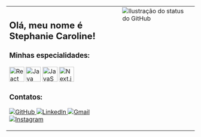 <table> <tr> <!-- Coluna da esquerda --> <td style="width: 60%; vertical-align: top;">

<h2>Olá, meu nome é <strong>Stephanie Caroline!</strong></h2>

<h3>Minhas especialidades:</h3> <p> <img src="https://cdn.jsdelivr.net/gh/devicons/devicon/icons/react/react-original.svg" alt="React" width="40" height="40" /> <img src="https://cdn.jsdelivr.net/gh/devicons/devicon/icons/java/java-original.svg" alt="Java" width="40" height="40" /> <img src="https://cdn.jsdelivr.net/gh/devicons/devicon/icons/javascript/javascript-original.svg" alt="JavaScript" width="40" height="40" /> <img src="https://cdn.jsdelivr.net/gh/devicons/devicon/icons/nextjs/nextjs-original.svg" alt="Next.js" width="40" height="40" /> </p>

<h3>Contatos:</h3> <p> <a href="https://github.com/StephanieCaroll" target="_blank"> <img src="https://img.shields.io/static/v1?label=GitHub&message=StephanieCaroll&color=f8efd4&style=for-the-badge&logo=GitHub" alt="GitHub"> </a> 
<a href="https://linkedin.com/in/stephanie-caroline-97973430b" target="_blank"> <img src="https://img.shields.io/static/v1?label=LinkedIn&message=StephanieCaroll&color=0A66C2&style=for-the-badge&logo=LinkedIn" alt="LinkedIn"> </a> 
<a href="mailto:stephaniecarolinedev@gmail.com"> <img src="https://img.shields.io/static/v1?label=Gmail&message=stephaniecarolinedev@gmail.com&color=EA4335&style=for-the-badge&logo=Gmail" alt="Gmail"> </a> <br>
<a href="https://www.instagram.com/stephaniecaroldev" target="_blank"> <img src="https://img.shields.io/static/v1?label=Instagram&message=@stephaniecaroldev&color=E4405F&style=for-the-badge&logo=Instagram" alt="Instagram"> </a> </p>

</td>

<td style="width: 40%; vertical-align: top;"> <img src="https://github-readme-stats.vercel.app/api?username=StephanieCaroll&show_icons=true&title_color=783c00&text_color=af552e&icon_color=783c00&bg_color=f8efd4&cache_seconds=2300" alt="Ilustração do status do GitHub"> </td> </tr> </table>

